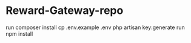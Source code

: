 # Reward-Gateway-repo

run composer install
cp .env.example .env
php artisan key:generate
run npm install